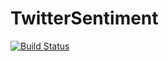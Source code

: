 # TwitterSentiment

[![Build Status](https://app.bitrise.io/app/1ffa0023a2a821ad/status.svg?token=0F9qxP1L3clI8GNKoVv-yA&branch=main)](https://app.bitrise.io/app/1ffa0023a2a821ad)
